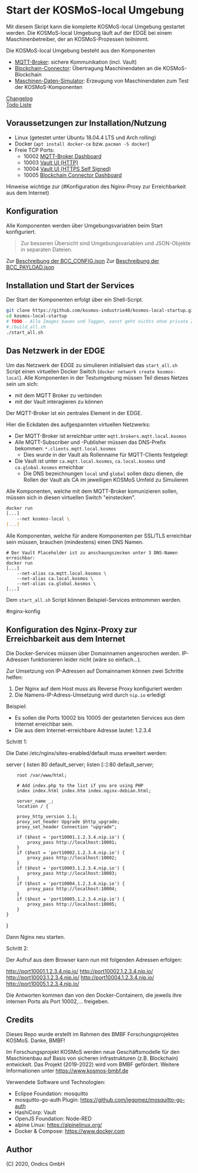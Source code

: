 # Start der KOSMoS-local Umgebung

Mit diesem Skript kann die komplette KOSMoS-local Umgebung gestartet werden. Die KOSMoS-local Umgebung läuft auf der EDGE bei einem Maschinenbetreiber, der an KOSMoS-Prozessen teilnimmt.

Die KOSMoS-local Umgebung besteht aus den Komponenten

* [MQTT-Broker](https://github.com/kosmos-industrie40/kosmos-local-mqtt-broker): sichere Kommunikation (incl. Vault)
* [Blockchain-Connector](https://github.com/kosmos-industrie40/kosmos-local-blockchain-connector): Übertragung Maschinendaten an die KOSMoS-Blockchain
* [Maschinen-Daten-Simulator](https://github.com/kosmos-industrie40/kosmos-local-machine-simulator): Erzeugung von Maschinendaten zum Test der KOSMoS-Komponenten


[Changelog](./CHANGELOG.md)  
[Todo Liste](./TODO.md)  
  

## Voraussetzungen zur Installation/Nutzung

* Linux (getestet unter Ubuntu 18.04.4 LTS und Arch rolling)
* Docker (`apt install docker-ce` bzw. `pacman -S docker`)
* Freie TCP Ports: 
    * 10002 [MQTT-Broker Dashboard](http://localhost:10002/ui)
    * 10003 [Vault UI (HTTP)](http://localhost:10003/ui)
    * 10004 [Vault UI (HTTPS Self Signed)](https://localhost:10004)
    * 10005 [Blockchain Connector Dashboard](http://localhost:10005/ui)

Hinweise wichtige zur (#Konfiguration des Nginx-Proxy zur Erreichbarkeit aus dem Internet)

## Konfiguration
  
Alle Komponenten werden über Umgebungsvariablen beim Start konfiguriert.

> Zur besseren Übersicht sind Umgebungsvariablen und JSON-Objekte in separaten Dateien.

Zur [Beschreibung der BCC_CONFIG.json](https://github.com/kosmos-industrie40/kosmos-local-blockchain-connector/blob/master/docs/BCC_CONFIG.MD)
Zur [Beschreibung der BCC_PAYLOAD.json](https://github.com/kosmos-industrie40/kosmos-local-blockchain-connector/blob/master/docs/BCC_PAYLOAD.MD)

## Installation und Start der Services

Der Start der Komponenten erfolgt über ein Shell-Script.

```bash
git clone https://github.com/kosmos-industrie40/kosmos-local-startup.git
cd kosmos-local-startup
# TODO - Alle Images bauen und Taggen, sonst geht nichts ohne private Zugangsdaten!
#./build_all.sh
./start_all.sh
``` 
  
  
## Das Netzwerk in der EDGE


Um das Netzwerk der EDGE zu simulieren initialisiert das `start_all.sh` Script einen virtuellen Docker Switch (`docker network create kosmos-local`).
Alle Komponenten in der Testumgebung müssen Teil dieses Netzes sein um sich:
* mit dem MQTT Broker zu verbinden
* mit der Vault interagieren zu können

Der MQTT-Broker ist ein zentrales Element in der EDGE.

Hier die Eckdaten des aufgespannten virtuellen Netzwerks:    
* Der MQTT-Broker ist erreichbar unter `mqtt.brokers.mqtt.local.kosmos`  
* Alle MQTT-Subscriber und -Publisher müssen das DNS-Prefix bekommen: `*.clients.mqtt.local.kosmos`  
  * Dies wurde in der Vault als Rollenname für MQTT-Clients festgelegt
* Die Vault ist unter `ca.mqtt.local.kosmos`, `ca.local.kosmos` und `ca.global.kosmos` erreichbar  
  * Die DNS bezeichnungen `local` und `global` sollen dazu dienen, die Rollen der Vault als CA im jeweiligen KOSMoS Umfeld zu Simulieren


Alle Komponenten, welche mit dem MQTT-Broker komunizieren sollen, müssen sich in diesen virtuellen Switch "einstecken".
```bash
docker run
[...]
    --net kosmos-local \
[...]
```

Alle Komponenten, welche für andere Komponenten per SSL/TLS erreichbar sein müssen, brauchen (mindestens) einen DNS Namen.  
```
# Der Vault Placeholder ist zu anschaungszecken unter 3 DNS-Namen erreichbar:
docker run 
[...]
    --net-alias ca.mqtt.local.kosmos \
    --net-alias ca.local.kosmos \
    --net-alias ca.global.kosmos \
[...]
```

Dem `start_all.sh` Script können Beispiel-Services entnommen werden.

#nginx-konfig
## Konfiguration des Nginx-Proxy zur Erreichbarkeit aus dem Internet

Die Docker-Services müssen über Domainnamen angesrochen werden.
IP-Adressen funktionieren leider nicht (wäre so einfach...).

Zur Umsetzung von IP-Adressen auf Domainnamen können zwei Schritte helfen:

1. Der Nginx auf dem Host muss als Reverse Proxy konfiguriert werden
2. Die Namens-IP-Adress-Umsetzung wird durch `nip.io` erledigt

Beispiel: 

* Es sollen die Ports 10002 bis 10005 der gestarteten Services aus dem Internet erreichbar sein.
* Die aus dem Internet-erreichbare Adresse lautet: 1.2.3.4

Schritt 1:

Die Datei /etc/nginx/sites-enabled/default muss erweitert werden:

server {
        listen 80 default_server;
        listen [::]:80 default_server;

        root /var/www/html;

        # Add index.php to the list if you are using PHP
        index index.html index.htm index.nginx-debian.html;

        server_name _;
        location / {

        proxy_http_version 1.1;
        proxy_set_header Upgrade $http_upgrade;
        proxy_set_header Connection "upgrade";

        if ($host = 'port10001.1.2.3.4.nip.io') {
            proxy_pass http://localhost:10001;
        }
        if ($host = 'port10002.1.2.3.4.nip.io') {
            proxy_pass http://localhost:10002;
        }
        if ($host = 'port10003.1.2.3.4.nip.io') {
            proxy_pass http://localhost:10003;
        }
        if ($host = 'port10004.1.2.3.4.nip.io') {
            proxy_pass http://localhost:10004;
        }
        if ($host = 'port10005.1.2.3.4.nip.io') {
            proxy_pass http://localhost:10005;
        }
    }
}

Dann Nginx neu starten.

Schritt 2:

Der Aufruf aus dem Browser kann nun mit folgenden Adressen erfolgen:

http://port10001.1.2.3.4.nip.io/
http://port10002.1.2.3.4.nip.io/
http://port10003.1.2.3.4.nip.io/
http://port10004.1.2.3.4.nip.io/
http://port10005.1.2.3.4.nip.io/

Die Antworten kommen dan von den Docker-Containern, die jeweils ihre internen Ports als Port 10002,... freigeben.

## Credits

Dieses Repo wurde erstellt im Rahmen des BMBF Forschungsprojektes KOSMoS. Danke, BMBF!

Im Forschungsprojekt KOSMoS werden neue Geschäftsmodelle für den Maschinenbau auf Basis von sicheren infrastrukturen (z.B. Blockchain) entwickelt. Das Projekt (2019-2022) wird vom BMBF gefördert. Weitere Informationen unter https://www.kosmos-bmbf.de

Verwendete Software und Technologien:

* Eclipse Foundation: mosquitto
* mosquitto-go-auth Plugin: https://github.com/iegomez/mosquitto-go-auth
* HashiCorp: Vault
* OpenJS Foundation: Node-RED
* alpine Linux: https://alpinelinux.org/
* Docker & Compose: https://www.docker.com

## Author

(C) 2020, Ondics GmbH
